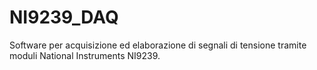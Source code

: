 # NI9239_DAQ
Software per acquisizione ed elaborazione di segnali di tensione tramite moduli National Instruments NI9239.
